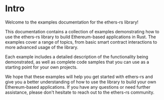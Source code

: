 # Intro
Welcome to the examples documentation for the ethers-rs library!

This documentation contains a collection of examples demonstrating how to use the ethers-rs library to build Ethereum-based applications in Rust. The examples cover a range of topics, from basic smart contract interactions to more advanced usage of the library.

Each example includes a detailed description of the functionality being demonstrated, as well as complete code samples that you can use as a starting point for your own projects.

We hope that these examples will help you get started with ethers-rs and give you a better understanding of how to use the library to build your own Ethereum-based applications. If you have any questions or need further assistance, please don't hesitate to reach out to the ethers-rs community.